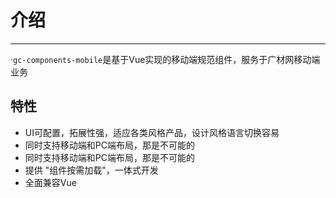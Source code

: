 # 介绍
<!-- {.md} -->

----
<!-- {.md} -->

·<!-- {.md} -->`gc-components-mobile`是基于Vue实现的移动端规范组件，服务于广材网移动端业务

## 特性
<!-- {.md} -->

-  UI可配置，拓展性强，适应各类风格产品，设计风格语言切换容易
-  同时支持移动端和PC端布局，那是不可能的
-  同时支持移动端和PC端布局，那是不可能的
-  提供 "组件按需加载"，一体式开发
-  全面兼容Vue

